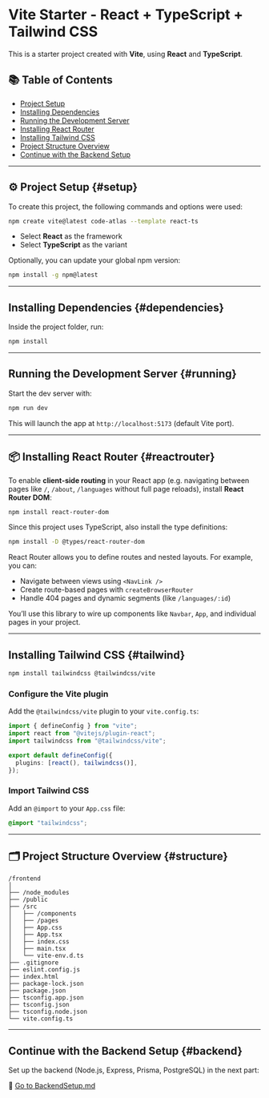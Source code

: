 # Vite Starter - React + TypeScript + Tailwind CSS

This is a starter project created with **Vite**, using **React** and **TypeScript**.

## 📚 Table of Contents

- [Project Setup](#setup)
- [Installing Dependencies](#dependencies)
- [Running the Development Server](#running)
- [Installing React Router](#reactrouter)
- [Installing Tailwind CSS](#tailwind)
- [Project Structure Overview](#structure)
- [Continue with the Backend Setup](#backend)

---

## ⚙️ Project Setup {#setup}

To create this project, the following commands and options were used:

```bash
npm create vite@latest code-atlas --template react-ts
```

- Select **React** as the framework
- Select **TypeScript** as the variant

Optionally, you can update your global npm version:

```bash
npm install -g npm@latest
```

---

## Installing Dependencies {#dependencies}

Inside the project folder, run:

```bash
npm install
```

---

## Running the Development Server {#running}

Start the dev server with:

```bash
npm run dev
```

This will launch the app at `http://localhost:5173` (default Vite port).

---

## 📦 Installing React Router {#reactrouter}

To enable **client-side routing** in your React app (e.g. navigating between pages like `/`, `/about`, `/languages` without full page reloads), install **React Router DOM**:

```bash
npm install react-router-dom
```

Since this project uses TypeScript, also install the type definitions:

```bash
npm install -D @types/react-router-dom
```

React Router allows you to define routes and nested layouts. For example, you can:

- Navigate between views using `<NavLink />`
- Create route-based pages with `createBrowserRouter`
- Handle 404 pages and dynamic segments (like `/languages/:id`)

You’ll use this library to wire up components like `Navbar`, `App`, and individual pages in your project.

---

## Installing Tailwind CSS {#tailwind}

```bash
npm install tailwindcss @tailwindcss/vite
```

### Configure the Vite plugin

Add the `@tailwindcss/vite` plugin to your `vite.config.ts`:

```ts
import { defineConfig } from "vite";
import react from "@vitejs/plugin-react";
import tailwindcss from "@tailwindcss/vite";

export default defineConfig({
  plugins: [react(), tailwindcss()],
});
```

### Import Tailwind CSS

Add an `@import` to your `App.css` file:

```css
@import "tailwindcss";
```

---

## 🗂️ Project Structure Overview {#structure}

```text
/frontend
│
├── /node_modules
├── /public
├── /src
│   ├── /components
│   ├── /pages
│   ├── App.css
│   ├── App.tsx
│   ├── index.css
│   ├── main.tsx
│   └── vite-env.d.ts
├── .gitignore
├── eslint.config.js
├── index.html
├── package-lock.json
├── package.json
├── tsconfig.app.json
├── tsconfig.json
├── tsconfig.node.json
└── vite.config.ts
```

---

## Continue with the Backend Setup {#backend}

Set up the backend (Node.js, Express, Prisma, PostgreSQL) in the next part:

📄 [Go to BackendSetup.md](./BackendSetup.md)
